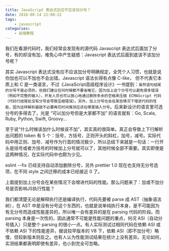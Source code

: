 ```yaml
---
title: JavaScript 表达式后应不应该加分号？
date: 2018-08-14 22:08:22
tags:
    - javascript
categories:
    - 前端教程
---
```


我们在看源代码时，我们经常会发现有的源代码 Javascript 表达式后面加了分号，有的却没有加，难免心中产生疑惑：Javascript 表达式后面到底该不该加分号呢？

其实 Javascript 表达式没有应不应该加分号明确规定，全凭个人习惯，也就是说你加也可以不加也不会出错。Javascript 语法长得有点像 C-like， 但不代表它本质上和 C 是一类语言，不过《JavaScript高级程序设计》一书提到：`虽然语句结尾的分号不是必须的，但我们建议任何时候都不要省略它。因为加上这个分号可以避免很多错误（例如不完整的输入），开发人员也可以放心地通过删除多余的空格来压缩 ECMAScript 代码（代码行结尾处没有分号会导致压缩错误）。另外，加上分号也会在某些情况下增进代码的性能，因为这样解析器就不必要再花时间推测应该在哪里插入分号`。后来新设计的语言里可选分号的多得去了，光是 “可以加分号但是大家都不加” 的语言就有：Go, Scala, Ruby, Python, Swift, Groovy...

至于说“什么时候该加什么时候该不加”，其实真的很简单。真正会导致上下行解析出问题的 token 有 5 个：括号，方括号，正则开头的斜杠，加号，减号。实际代码中用正则、加号、减号作为行首的情况极少，所以总结下来就是一句话：一行开头是括号或者方括号的时候加上分号就可以了，其他时候全部不需要。其实即使是这两种情况，在实际代码中也颇为少见。

eslint --fix 已经支持自动添加删除分号，另外 prettier 1.0 现在也支持无分号选项，在不同 style 之间迁移的成本已经接近 0 了。

上面提到加上分号会在某些情况下会增进代码的性能。那么问题来了：加或不加分号是否影响JS执行性能？

我们都清楚无论是解释执行还是编译执行，代码先要被 parse 成 AST（抽象语法树），在 AST 中是没有分号这个东西的，也就是说单纯执行本身，是不可能因为有无分号而造成性能差异的，所以唯一会有差异的是在 parsing 代码的阶段。而 parsing 本身是一次性的，因此通常不可能是性能问题的重点，何况 ASI（自动分号插入）只是整个 parsing 的很小一点。有人实际测试过相同代码在依赖 ASI 或不依赖 ASI 下的性能差异，据说较早版本的 V8 下，依赖 ASI（即不加分号）略慢，但较新版本则反之。也有人认为性能测试结果在统计上没有差异。无论如何，实测结果都表明即使有差异，也小到完全可忽略。